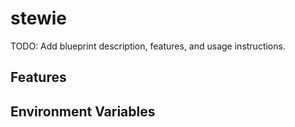 # stewie

TODO: Add blueprint description, features, and usage instructions.

## Features

<!-- List key features here -->

## Environment Variables

<!-- Document required environment variables here -->
